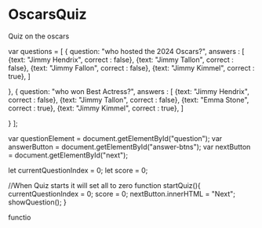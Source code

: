 # OscarsQuiz
Quiz on the oscars

var questions = [
  { question: "who hosted the 2024 Oscars?",
  answers : [
    {text: "Jimmy Hendrix", correct : false},
    {text: "Jimmy Tallon", correct : false},
    {text: "Jimmy Fallon", correct : false},
    {text: "Jimmy Kimmel", correct : true},
   ]

},
{ question: "who won Best Actress?",
answers : [
  {text: "Jimmy Hendrix", correct : false},
  {text: "Jimmy Tallon", correct : false},
  {text: "Emma Stone", correct : true},
  {text: "Jimmy Kimmel", correct : true},
 ]

}
];

var questionElement = document.getElementById("question");
var answerButton = document.getElementById("answer-btns");
var nextButton = document.getElementById("next");

let currentQuestionIndex = 0;
let score = 0; 


//When Quiz starts it will set all to zero
function startQuiz(){
  currentQuestionIndex = 0;
  score = 0;
  nextButton.innerHTML = "Next";
  showQuestion();
}

functio
